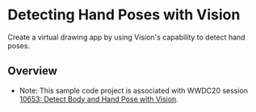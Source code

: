 # Detecting Hand Poses with Vision
Create a virtual drawing app by using Vision's capability to detect hand poses.

## Overview
- Note: This sample code project is associated with WWDC20 session [10653: Detect Body and Hand Pose with Vision](https://developer.apple.com/videos/play/wwdc2020/10653/).


